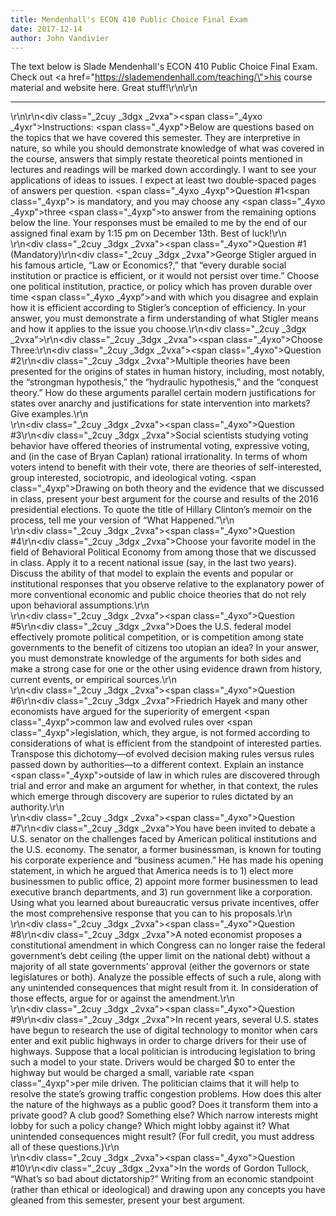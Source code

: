 ```yaml
---
title: Mendenhall's ECON 410 Public Choice Final Exam
date: 2017-12-14
author: John Vandivier
---
```




The text below is Slade Mendenhall's ECON 410 Public Choice Final Exam. Check out <a href=\"https://slademendenhall.com/teaching/\">his course material and website here</a>. Great stuff!\r\n\r\n<hr />\r\n\r\n<div class=\"_2cuy _3dgx _2vxa\"><span class=\"_4yxo _4yxr\">Instructions:</span> <span class=\"_4yxp\">Below are questions based on the topics that we have covered this semester. They are interpretive in nature, so while you should demonstrate knowledge of what was covered in the course, answers that simply restate theoretical points mentioned in lectures and readings will be marked down accordingly. I want to see your applications of ideas to issues. I expect at least two double-spaced pages of answers per question. </span><span class=\"_4yxo _4yxp\">Question #1</span><span class=\"_4yxp\"> is mandatory, and you may choose any </span><span class=\"_4yxo _4yxp\">three </span><span class=\"_4yxp\">to answer from the remaining options below the line. Your responses must be emailed to me by the end of our assigned final exam by 1:15 pm on December 13th. Best of luck!</span></div>\r\n<div></div>\r\n<div class=\"_2cuy _3dgx _2vxa\"><span class=\"_4yxo\">Question #1 (Mandatory)</span></div>\r\n<div class=\"_2cuy _3dgx _2vxa\">George Stigler argued in his famous article, “Law or Economics?,” that “every durable social institution or practice is efficient, or it would not persist over time.” Choose one political institution, practice, or policy which has proven durable over time <span class=\"_4yxo _4yxp\">and with which you disagree</span> and explain how it is efficient according to Stigler’s conception of efficiency. In your answer, you must demonstrate a firm understanding of what Stigler means and how it applies to the issue you choose.</div>\r\n<div class=\"_2cuy _3dgx _2vxa\"></div>\r\n<div class=\"_2cuy _3dgx _2vxa\"><span class=\"_4yxo\">Choose Three:</span></div>\r\n<div class=\"_2cuy _3dgx _2vxa\"><span class=\"_4yxo\">Question #2</span></div>\r\n<div class=\"_2cuy _3dgx _2vxa\">Multiple theories have been presented for the origins of states in human history, including, most notably, the “strongman hypothesis,” the “hydraulic hypothesis,” and the “conquest theory.” How do these arguments parallel certain modern justifications for states over anarchy and justifications for state intervention into markets? Give examples.</div>\r\n<div></div>\r\n<div class=\"_2cuy _3dgx _2vxa\"><span class=\"_4yxo\">Question #3</span></div>\r\n<div class=\"_2cuy _3dgx _2vxa\">Social scientists studying voting behavior have offered theories of instrumental voting, expressive voting, and (in the case of Bryan Caplan) rational irrationality. In terms of whom voters intend to benefit with their vote, there are theories of self-interested, group interested, sociotropic, and ideological voting. <span class=\"_4yxp\">Drawing on both theory and the evidence that we discussed in class</span>, present your best argument for the course and results of the 2016 presidential elections. To quote the title of Hillary Clinton’s memoir on the process, tell me your version of “What Happened.”</div>\r\n<div></div>\r\n<div class=\"_2cuy _3dgx _2vxa\"><span class=\"_4yxo\">Question #4</span></div>\r\n<div class=\"_2cuy _3dgx _2vxa\">Choose your favorite model in the field of Behavioral Political Economy from among those that we discussed in class. Apply it to a recent national issue (say, in the last two years). Discuss the ability of that model to explain the events and popular or institutional responses that you observe relative to the explanatory power of more conventional economic and public choice theories that do not rely upon behavioral assumptions.</div>\r\n<div></div>\r\n<div class=\"_2cuy _3dgx _2vxa\"><span class=\"_4yxo\">Question #5</span></div>\r\n<div class=\"_2cuy _3dgx _2vxa\">Does the U.S. federal model effectively promote political competition, or is competition among state governments to the benefit of citizens too utopian an idea? In your answer, you must demonstrate knowledge of the arguments for both sides and make a strong case for one or the other using evidence drawn from history, current events, or empirical sources.</div>\r\n<div></div>\r\n<div class=\"_2cuy _3dgx _2vxa\"><span class=\"_4yxo\">Question #6</span></div>\r\n<div class=\"_2cuy _3dgx _2vxa\">Friedrich Hayek and many other economists have argued for the superiority of emergent <span class=\"_4yxp\">common law</span> and evolved rules over <span class=\"_4yxp\">legislation</span>, which, they argue, is not formed according to considerations of what is efficient from the standpoint of interested parties. Transpose this dichotomy—of evolved decision making rules versus rules passed down by authorities—to a different context. Explain an instance <span class=\"_4yxp\">outside of law</span> in which rules are discovered through trial and error and make an argument for whether, in that context, the rules which emerge through discovery are superior to rules dictated by an authority.</div>\r\n<div></div>\r\n<div class=\"_2cuy _3dgx _2vxa\"><span class=\"_4yxo\">Question #7</span></div>\r\n<div class=\"_2cuy _3dgx _2vxa\">You have been invited to debate a U.S. senator on the challenges faced by American political institutions and the U.S. economy. The senator, a former businessman, is known for touting his corporate experience and “business acumen.” He has made his opening statement, in which he argued that America needs is to 1) elect more businessmen to public office, 2) appoint more former businessmen to lead executive branch departments, and 3) run government like a corporation. Using what you learned about bureaucratic versus private incentives, offer the most comprehensive response that you can to his proposals.</div>\r\n<div></div>\r\n<div class=\"_2cuy _3dgx _2vxa\"><span class=\"_4yxo\">Question #8</span></div>\r\n<div class=\"_2cuy _3dgx _2vxa\">A noted economist proposes a constitutional amendment in which Congress can no longer raise the federal government’s debt ceiling (the upper limit on the national debt) without a majority of all state governments’ approval (either the governors or state legislatures or both). Analyze the possible effects of such a rule, along with any unintended consequences that might result from it. In consideration of those effects, argue for or against the amendment.</div>\r\n<div></div>\r\n<div class=\"_2cuy _3dgx _2vxa\"><span class=\"_4yxo\">Question #9</span></div>\r\n<div class=\"_2cuy _3dgx _2vxa\">In recent years, several U.S. states have begun to research the use of digital technology to monitor when cars enter and exit public highways in order to charge drivers for their use of highways. Suppose that a local politician is introducing legislation to bring such a model to your state. Drivers would be charged $0 to enter the highway but would be charged a small, variable rate <span class=\"_4yxp\">per mile driven</span>. The politician claims that it will help to resolve the state’s growing traffic congestion problems. How does this alter the nature of the highways as a public good? Does it transform them into a private good? A club good? Something else? Which narrow interests might lobby for such a policy change? Which might lobby against it? What unintended consequences might result? (For full credit, you must address all of these questions.)</div>\r\n<div></div>\r\n<div class=\"_2cuy _3dgx _2vxa\"><span class=\"_4yxo\">Question #10</span></div>\r\n<div class=\"_2cuy _3dgx _2vxa\">In the words of Gordon Tullock, “What’s so bad about dictatorship?” Writing from an economic standpoint (rather than ethical or ideological) and drawing upon any concepts you have gleaned from this semester, present your best argument.</div>